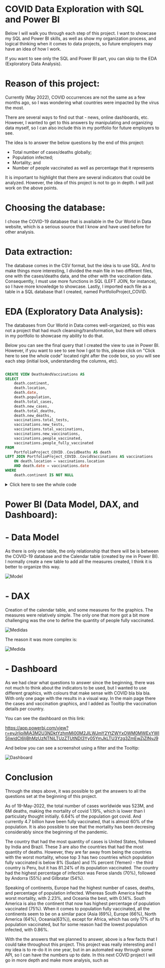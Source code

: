 # COVID Data Exploration with SQL and Power BI
	
Below I will walk you through each step of this project. I want to showcase my SQL and Power BI skills, as well as show my organization process, and logical thinking when it comes to data projects, so future employers may have an idea of how I work. 

If you want to see only the SQL and Power BI part, you can skip to the EDA (Exploratory Data Analysis).

# Reason of this project:
Currently (May 2022), COVID occurrences are not the same as a few months ago, so I was wondering what countries were impacted by the virus the most. 

There are several ways to find out that - news, online dashboards, etc. However, I wanted to get to this answers by manipulating and organizing data myself, so I can also include this in my portfolio for future employers to see.

The idea is to answer the below questions by the end of this project:
-	Total number of cases/deaths globally;
-	Population infected;
-	Mortality; and
-	Number of people vaccinated as well as percentage that it represents

It is important to highlight that there are several indicators that could be analyzed. However, the idea of this project is not to go in depth. I will just work on the above points.

# Choosing the database:
I chose the COVID-19 database that is available in the Our World in Data website, which is a serious source that I know and have used before for other analysis.

# Data extraction:
The database comes in the CSV format, but the idea is to use SQL. And to make things more interesting, I divided the main file in two different files, one with the cases/deaths data, and the other with the vaccination data. Consequently, I must use more functions in SQL (LEFT JOIN, for instance), so I have more knowledge to showcase. Lastly, I imported each file as a table in a SQL database that I created, named PortfolioProject_COVID.

# EDA (Exploratory Data Analysis):
The databases from Our World in Data comes well-organized, so this was not a project that had much cleansing/transformation, but there will others in my portfolio to showcase my ability to do that.

Below you can see the final query that I created the view to use in Power BI. However, if you want to see to see how I got to this, please click on "Click here to see the whole code" located right after the code box, so you will see each step (initial look, understanding the columns, etc).

``` sql

CREATE VIEW DeathsAndVaccinations AS
SELECT
	death.continent,
	death.location,
	death.date,
	death.population,
	death.total_cases,
	death.new_cases,
	death.total_deaths,
	death.new_deaths,
	vaccinations.total_tests,
	vaccinations.new_tests,
	vaccinations.total_vaccinations,
	vaccinations.new_vaccinations,
	vaccinations.people_vaccinated,
	vaccinations.people_fully_vaccinated
FROM
	PortfolioProject_COVID..CovidDeaths AS death
LEFT JOIN PortfolioProject_COVID..CovidVaccinations AS vaccinations
	ON death.location = vaccinations.location
	AND death.date = vaccinations.date
WHERE
	death.continent IS NOT NULL
```

<details>
  <summary>
    Click here to see the whole code
      </summary>
	
``` sql
	
-- Initial look at the complete Deaths table: see how it is set, see the columns, and the data:

SELECT
	*
FROM
	PortfolioProject_COVID..CovidDeaths

-- Initial look at the complete Deaths table: ordering by continent and country, for better visualization, also I could notice that continent has many lines as NULL, so let's investigate the reason

SELECT
	*
FROM
	PortfolioProject_COVID..CovidDeaths
ORDER BY
	continent ASC,
	location ASC
WHERE
	continent is NULL

-- I want to look at the distinct values of the column locatino when filed by continent NULL

SELECT DISTINCT
	location
FROM
	PortfolioProject_COVID..CovidDeaths
WHERE
	continent is NULL
ORDER BY
	location ASC


-- Initial look at the complete Deaths table: ordering by continent and country, and considering only the NOT NULL for the column continent, as I noticed that these lines have another classification (such as High Income, Low Income) instead of the locations themselves

SELECT
	*
FROM
	PortfolioProject_COVID..CovidDeaths
WHERE
	continent IS NOT NULL
ORDER BY
	continent ASC,
	location ASC,
	date ASC


-- I performed the same steps above for the table Vaccinations, and it has the same issues with the continent in NULL

-- Selecting the columns that I will bring to Power BI for the purpose that we have. As this query results 176.870 mil linhas, I will not add the calculations here, I believe that DAX in Power BI will perform better than adding 176.870 for each column to be added. Also, I will use LEFT JOIN to get the columns that I will need from the table Vaccinations.

-- This is the same query from the beginning. However, after this one, I will perform that queries that would bring the results from Power BI

SELECT
	death.continent,
	death.location,
	death.date,
	death.population,
	death.total_cases,
	death.new_cases,
	death.total_deaths,
	death.new_deaths,
	vaccinations.total_tests,
	vaccinations.new_tests,
	vaccinations.total_vaccinations,
	vaccinations.new_vaccinations,
	vaccinations.people_vaccinated,
	vaccinations.people_fully_vaccinated
FROM
	PortfolioProject_COVID..CovidDeaths AS death
LEFT JOIN PortfolioProject_COVID..CovidVaccinations AS vaccinations
	ON death.location = vaccinations.location
	AND death.date = vaccinations.date
WHERE
	death.continent IS NOT NULL
	
```
</details>
    

# Power BI (Data Model, DAX, and Dashboard):

# - Data Model
As there is only one table, the only relationship that there will be is between the COVID-19 database and the Calendar table (created by me in Power BI). I normally create a new table to add all the measures created, I think it is better to organize this way. 

 ![Model](https://user-images.githubusercontent.com/105753824/171749957-cedf60f4-7f6a-4e10-af79-1886e81f0a53.jpg)

# - DAX
Creation of the calendar table, and some measures for the graphics. The measures were relatively simple. The only one that more got a bit more challenging was the one to define the quantity of people fully vaccinated.

![Medidas](https://user-images.githubusercontent.com/105753824/171749997-631780fe-35c4-4fda-b575-8fa8ed656638.jpg)

The reason it was more complex is:

![Medida](https://user-images.githubusercontent.com/105753824/171750016-4292b09d-b191-44b5-80c2-0eb8ac255a25.jpg)
 
# - Dashboard
As we had clear what questions to answer since the beginning, there was not much to think about the indicators to be used, but I wanted to use different graphics, with colours that make sense with COVID bla bla bla. With only one page with the results in a visual way. In the main page there the cases and vaccination graphics, and I added as Tooltip the vaccination details per country.

You can see the dashboard on this link:

https://app.powerbi.com/view?r=eyJrIjoiMjA3M2U3NDktYzhmMi00M2JlLWJmY2YtZWYxOWM0MWExYWI5IiwidCI6IjBhMzUzNTNiLTUzZTUtNDI3Yy05YmJkLTU3Yzg3ZmEwZjZlNyJ9

And below you can see a screenshot using a filter and the Tooltip:

![Dashboard](https://user-images.githubusercontent.com/105753824/171766151-77b7f96d-18aa-437e-b11a-29eb213f757c.jpg)

# Conclusion

Through the steps above, it was possible to get the answers to all the questions set at the beginning of this project. 

As of 19-May-2022, the total number of cases worldwide was 523M, and 6M deaths, making the mortality of covid 1.19%, which is lower than I particulaty thought initially. 6.64% of the population got covid. And currently 4.7 billion have been fully vaccinated, that is almost 60% of the population. It is also possible to see that the mortality has been decresing considerably since the beginning of the pandemic. 

The country that had the most quantity of cases is United States, followed by India and Brazil. These 3 are also the countries that had the most quantity of deaths. However, they are far away from being the countries with the worst mortality, whose top 3 has two countries which population fully vaccinated is below 8% (Sudan) and 1% percent (Yemen) - the third country is Peru, but it has 81.24% of its population vaccinated. The country had the highest percentage of infection was Feroe slands (70%), followed by Andorra (55%) and Gilbratar (54%). 

Speaking of continents, Europe had the highest number of cases, deaths, and percentage of population infected. Whereas South America had the worst mortality, with 2.23%, and Oceania the best, with 0.14%. South America is also the continent that now has highest percentage of population vaccinated (75%). When it comes to population fully vaccinated, all the continents seem to be on a similar pace (Asia (69%), Europe (66%), North America (64%), Oceania(63%)), except for Africa, which has only 17% of its population vaccinated, but for some reason had the lowest population infected, with 0.86%.

With the the answers that we planned to answer, above is a few facts that I could take throughout this project. This project was really interesting and I my idea is to re-do it in one year, but in an automated way through some API, so I can have the numbers up to date. In this next COVID project I will go in more depth and make more analysis, such as 

